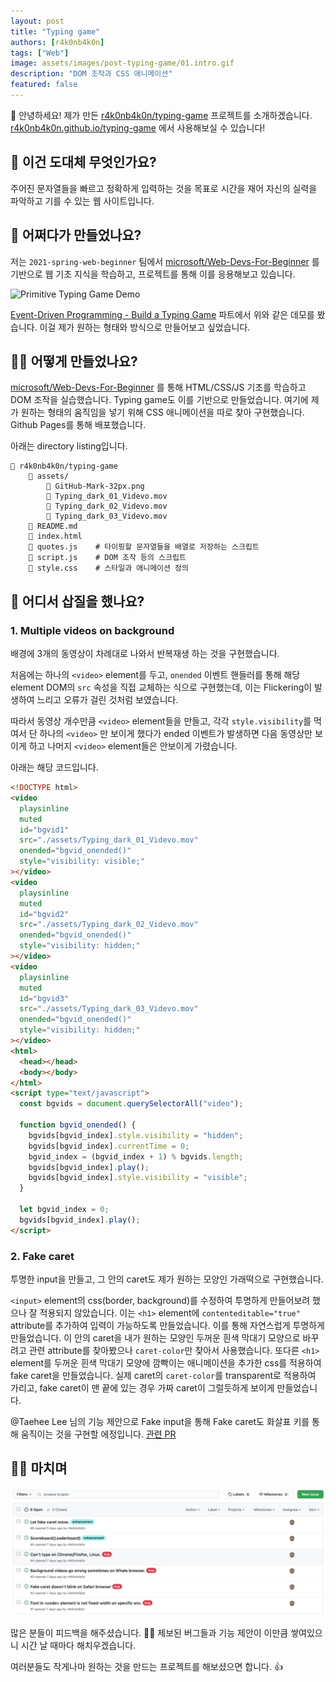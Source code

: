 ```yaml
---
layout: post
title: "Typing game"
authors: [r4k0nb4k0n]
tags: ["Web"]
image: assets/images/post-typing-game/01.intro.gif
description: "DOM 조작과 CSS 애니메이션"
featured: false
---
```


👋 안녕하세요! 제가 만든 [r4k0nb4k0n/typing-game](https://github.com/r4k0nb4k0n/typing-game)
프로젝트를 소개하겠습니다.
[r4k0nb4k0n.github.io/typing-game](https://r4k0nb4k0n.github.io/typing-game)
에서 사용해보실 수 있습니다!

## 🧐 이건 도대체 무엇인가요?

주어진 문자열들을 빠르고 정확하게 입력하는 것을 목표로 시간을 재어 자신의 실력을 파악하고 기를 수 있는 웹 사이트입니다.

## 💁 어쩌다가 만들었나요?

저는 `2021-spring-web-beginner` 팀에서 [microsoft/Web-Devs-For-Beginner](https://github.com/microsoft/Web-Dev-For-Beginners)
를 기반으로 웹 기초 지식을 학습하고, 프로젝트를 통해 이를 응용해보고 있습니다.

![Primitive Typing Game Demo](https://github.com/microsoft/Web-Dev-For-Beginners/raw/main/4-typing-game/images/demo.gif)

[Event-Driven Programming - Build a Typing Game](https://github.com/microsoft/Web-Dev-For-Beginners/tree/main/4-typing-game)
파트에서 위와 같은 데모를 봤습니다. 이걸 제가 원하는 형태와 방식으로 만들어보고 싶었습니다.

## 🧑‍🔧 어떻게 만들었나요?

[microsoft/Web-Devs-For-Beginner](https://github.com/microsoft/Web-Dev-For-Beginners)
를 통해 HTML/CSS/JS 기초를 학습하고 DOM 조작을 실습했습니다.
Typing game도 이를 기반으로 만들었습니다. 여기에 제가 원하는 형태의 움직임을 넣기 위해 CSS 애니메이션을 따로 찾아 구현했습니다.
Github Pages를 통해 배포했습니다.

아래는 directory listing입니다.

```text
📂 r4k0nb4k0n/typing-game
    📂 assets/
        📄 GitHub-Mark-32px.png
        📄 Typing_dark_01_Videvo.mov
        📄 Typing_dark_02_Videvo.mov
        📄 Typing_dark_03_Videvo.mov
    📄 README.md
    📄 index.html
    📄 quotes.js    # 타이핑할 문자열들을 배열로 저장하는 스크립트
    📄 script.js    # DOM 조작 등의 스크립트
    📄 style.css    # 스타일과 애니메이션 정의
```

## 🧗 어디서 삽질을 했나요?

### 1. Multiple videos on background

배경에 3개의 동영상이 차례대로 나와서 반복재생 하는 것을 구현했습니다.

처음에는 하나의 `<video>` element를 두고,
`onended` 이벤트 핸들러를 통해 해당 element DOM의 `src` 속성을 직접 교체하는 식으로 구현했는데,
이는 Flickering이 발생하여 느리고 오류가 걸린 것처럼 보였습니다.

따라서 동영상 개수만큼 `<video>` element들을 만들고,
각각 `style.visibility`를 먹여서 단 하나의 `<video>` 만 보이게 했다가
ended 이벤트가 발생하면 다음 동영상만 보이게 하고 나머지 `<video>` element들은 안보이게 가렸습니다.

아래는 해당 코드입니다.

```html
<!DOCTYPE html>
<video
  playsinline
  muted
  id="bgvid1"
  src="./assets/Typing_dark_01_Videvo.mov"
  onended="bgvid_onended()"
  style="visibility: visible;"
></video>
<video
  playsinline
  muted
  id="bgvid2"
  src="./assets/Typing_dark_02_Videvo.mov"
  onended="bgvid_onended()"
  style="visibility: hidden;"
></video>
<video
  playsinline
  muted
  id="bgvid3"
  src="./assets/Typing_dark_03_Videvo.mov"
  onended="bgvid_onended()"
  style="visibility: hidden;"
></video>
<html>
  <head></head>
  <body></body>
</html>
<script type="text/javascript">
  const bgvids = document.querySelectorAll("video");

  function bgvid_onended() {
    bgvids[bgvid_index].style.visibility = "hidden";
    bgvids[bgvid_index].currentTime = 0;
    bgvid_index = (bgvid_index + 1) % bgvids.length;
    bgvids[bgvid_index].play();
    bgvids[bgvid_index].style.visibility = "visible";
  }

  let bgvid_index = 0;
  bgvids[bgvid_index].play();
</script>
```

### 2. Fake caret

투명한 input을 만들고, 그 안의 caret도 제가 원하는 모양인 가래떡으로 구현했습니다.

`<input>` element의 css(border, background)를 수정하여 투명하게 만들어보려 했으나 잘 적용되지 않았습니다.
이는 `<h1>` element에 `contenteditable="true"` attribute를 추가하여 입력이 가능하도록 만들었습니다.
이를 통해 자연스럽게 투명하게 만들었습니다.
이 안의 caret을 내가 원하는 모양인 두꺼운 흰색 막대기 모양으로 바꾸려고 관련 attribute를 찾아봤으나
`caret-color`만 찾아서 사용했습니다.
또다른 `<h1>` element를 두꺼운 흰색 막대기 모양에 깜빡이는 애니메이션을 추가한 css를 적용하여 fake caret을 만들었습니다.
실제 caret의 `caret-color`를 transparent로 적용하여 가리고,
fake caret이 맨 끝에 있는 경우 가짜 caret이 그럴듯하게 보이게 만들었습니다.

@Taehee Lee 님의 기능 제안으로 Fake input을 통해 Fake caret도 화살표 키를 통해 움직이는 것을 구현할 에정입니다.
[관련 PR](https://github.com/r4k0nb4k0n/typing-game/issues/6)

## 🧑‍💻 마치며

![2.chores.png](../assets/images/post-typing-game/02.chores.png)

많은 분들이 피드백을 해주셨습니다. 🙇‍♂️ 제보된 버그들과 기능 제안이 이만큼 쌓여있으니 시간 날 때마다 해치우겠습니다.

여러분들도 작게나마 원하는 것을 만드는 프로젝트를 해보셨으면 합니다. 👍

